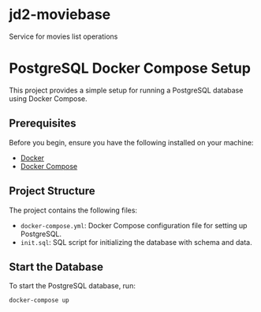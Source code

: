 # jd2-moviebase
Service for movies list operations

# PostgreSQL Docker Compose Setup

This project provides a simple setup for running a PostgreSQL database using Docker Compose.

## Prerequisites

Before you begin, ensure you have the following installed on your machine:

- [Docker](https://docs.docker.com/get-docker/)
- [Docker Compose](https://docs.docker.com/compose/install/)

## Project Structure

The project contains the following files:

- `docker-compose.yml`: Docker Compose configuration file for setting up PostgreSQL.
- `init.sql`: SQL script for initializing the database with schema and data.

## Start the Database

To start the PostgreSQL database, run:

```bash
docker-compose up
```
